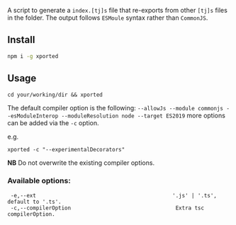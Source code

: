 
A script to generate a `index.[tj]s` file that re-exports from other `[tj]s` files in the folder.
The output follows `ESMoule` syntax rather than `CommonJS`.

## Install
```bash
npm i -g xported
```


## Usage
`cd your/working/dir && xported`

The default compiler option is the following:
`
--allowJs --module commonjs --esModuleInterop --moduleResolution node --target ES2019
`
more options can be added via the `-c` option.

e.g.

`xported -c "--experimentalDecorators"`


**NB**
Do not overwrite the existing compiler options.

### Available options:
```
 -e,--ext                                           '.js' | '.ts', default to '.ts'.
 -c,--compilerOption                                 Extra tsc compilerOption.
```
